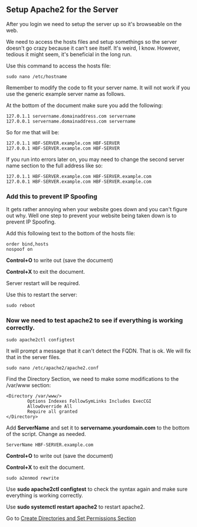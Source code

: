 ## Setup Apache2 for the Server
After you login we need to setup the server up so it's browseable on the web.

We need to access the hosts files and setup somethings so the server doesn't go crazy because it can't see itself. It's weird, I know. However, tedious it might seem, it's beneficial in the long run.

Use this command to access the hosts file:

```sudo nano /etc/hostname```

Remember to modify the code to fit your server name. It will not work if you use the generic example server name as follows.

At the bottom of the document make sure you add the following:

```
127.0.1.1 servername.domainaddress.com servername
127.0.0.1 servername.domainaddress.com servername
```

So for me that will be:

```
127.0.1.1 HBF-SERVER.example.com HBF-SERVER
127.0.0.1 HBF-SERVER.example.com HBF-SERVER
```

If you run into errors later on, you may need to change the second server name section to the full address like so:

```
127.0.1.1 HBF-SERVER.example.com HBF-SERVER.example.com
127.0.0.1 HBF-SERVER.example.com HBF-SERVER.example.com
```

###  Add this to prevent IP Spoofing
It gets rather annoying when your website goes down and you can't figure out why. Well one step to prevent your website being taken down is to prevent IP Spoofing.

Add this following text to the bottom of the hosts file:

```
order bind,hosts
nospoof on
```

**Control+O** to write out (save the document)

**Control+X** to exit the document.

Server restart will be required.

Use this to restart the server:

``` sudo reboot ```

### Now we need to test apache2 to see if everything is working correctly.

``` sudo apache2ctl configtest ```

It will prompt a message that it can't detect the FQDN. That is ok. We will fix that in the server files.

``` sudo nano /etc/apache2/apache2.conf ```

Find the Directory Section, we need to make some modifications to the /var/www section:

```
<Directory /var/www/>
        Options Indexes FollowSymLinks Includes ExecCGI
        AllowOverride All
        Require all granted
</Directory>
```

Add **ServerName** and set it to **servername.yourdomain.com** to the bottom of the script. Change as needed.

``` ServerName HBF-SERVER.example.com ```

**Control+O** to write out (save the document)

**Control+X** to exit the document.

``` sudo a2enmod rewrite ```

Use **sudo apache2ctl configtest** to check the syntax again and make sure everything is working correctly.

Use **sudo systemctl restart apache2** to restart apache2.

Go to [Create Directories and Set Permissions Section](tutorials/4-dirpermsetup.md)
